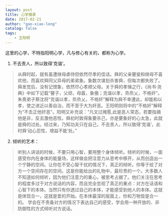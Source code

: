 ```yaml
---
layout: post
title: 心学摘录
date: 2017-02-21
author: "gao-xiao-long"
catalog: false
tags:
    - 王阳明
---
```


这里的心学，不特指阳明心学，凡与修心有关的，都称为心学。

1. 不去责人，所以致得‘克谐’。
> 从舜时起，就有虽遭继母虐待但依然尽孝的佳话。舜的父亲瞽叟和继母不喜欢他，而喜欢舜同父异母的弟弟象。象数次谋划杀害舜，但每次都失败了。舜发觉后，没有记恨象，依然尽心孝顺父母。关于舜的孝悌之行，《尚书·尧典》中如下记载“瞽子，父顽，母嚣，象傲；克谐以孝，烝烝乂，不格奸”。朱熹弟子蔡沈将“克谐以孝，烝烝乂，不格奸”解释为舜不幸遭此，却能和以孝，使之进近以善自治，而不至于大为奸恶。王阳明则将中的“不格奸”解释为“不去正他奸恶”。阳明又补充说：“凡文过掩慝,此是恶人常态，若要指摘他是非，反去激他恶性。舜初时致得象要杀己，亦是要象好的心太急，此就是舜的过处。经过来，乃知功夫只在自己，不去责人，所以致得‘克谐’，此时舜‘动心忍性，增益不能’处。”
2. 倾听的艺术：
> 听别人讲话的时候，不要只用心智，要用整个身体倾听。倾听的时候，一面感受你内在身体的能量场，这样做会把注意力从思考中移开，从而创造出一个宁静的空间。让你在不受心智干扰的情况下，真正的倾听。你等于给了对方一个空间存在的空间。这是你能给出的礼物中，最珍贵的一个。大多数人不知道如何倾听，因为他们注意力的重心，被思考占据了。他们关注在思考的程度多过于对方说话的内容，而且完全忽视了真正的重点：对方在话语和心智下的本体。当然只有你透过自己的本体，才能感受到他人的本体。这就是体现合一，这就是爱的开始。在本体最深的层面上，你和万物皆是合一的。
> 学会在不责备对方的情况下表达自己的感受，学会用一种开放的、非防御性的方式倾听对方说话。
